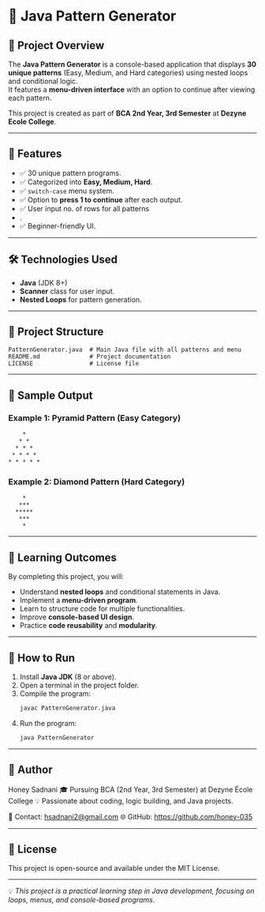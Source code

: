 # 🎯 Java Pattern Generator

## 📌 Project Overview
The **Java Pattern Generator** is a console-based application that displays **30 unique patterns** (Easy, Medium, and Hard categories) using nested loops and conditional logic.  
It features a **menu-driven interface** with an option to continue after viewing each pattern.  

This project is created as part of **BCA 2nd Year, 3rd Semester** at **Dezyne Ecole College**.

---

## 🚀 Features
- ✅ 30 unique pattern programs.
- ✅ Categorized into **Easy, Medium, Hard**.
- ✅ `switch-case` menu system.
- ✅ Option to **press 1 to continue** after each output.
- ✅ User input no. of rows for all patterns
- .
- ✅ Beginner-friendly UI.

---

## 🛠️ Technologies Used
- **Java** (JDK 8+)
- **Scanner** class for user input.
- **Nested Loops** for pattern generation.

---

## 📂 Project Structure
```
PatternGenerator.java  # Main Java file with all patterns and menu
README.md              # Project documentation
LICENSE                # License file
```

---

## 📸 Sample Output

### Example 1: Pyramid Pattern (Easy Category)
```
    *    
   * *   
  * * *  
 * * * * 
* * * * *
```

### Example 2: Diamond Pattern (Hard Category)
```
    *    
   ***   
  *****  
   ***   
    *    
```

---

## 🎯 Learning Outcomes
By completing this project, you will:
- Understand **nested loops** and conditional statements in Java.
- Implement a **menu-driven program**.
- Learn to structure code for multiple functionalities.
- Improve **console-based UI design**.
- Practice **code reusability** and **modularity**.

---

## 📖 How to Run
1. Install **Java JDK** (8 or above).
2. Open a terminal in the project folder.
3. Compile the program:
   ```bash
   javac PatternGenerator.java
   ```
4. Run the program:
   ```bash
   java PatternGenerator
   ```

---

## 👤 Author
Honey Sadnani
🎓 Pursuing BCA (2nd Year, 3rd Semester) at Dezyne École College
💡 Passionate about coding, logic building, and Java projects.

📧 Contact: hsadnani2@gmail.com
🌐 GitHub: https://github.com/honey-035

---

## 📜 License
This project is open-source and available under the MIT License.

---

💡 *This project is a practical learning step in Java development, focusing on loops, menus, and console-based programs.*
